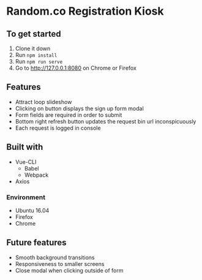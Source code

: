 # Random.co Registration Kiosk

## To get started
1. Clone it down
2. Run `npm install`
3. Run `npm run serve`
4. Go to <http://127.0.0.1:8080> on Chrome or Firefox

## Features
* Attract loop slideshow
* Clicking on button displays the sign up form modal
* Form fields are required in order to submit
* Bottom right refresh button updates the request bin url inconspicuously
* Each request is logged in console

## Built with
* Vue-CLI
  * Babel
  * Webpack
* Axios

### Environment
* Ubuntu 16.04
* Firefox
* Chrome

## Future features
* Smooth background transitions
* Responsiveness to smaller screens
* Close modal when clicking outside of form
